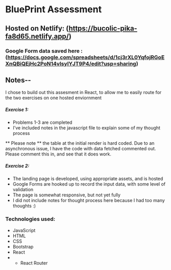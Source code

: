 # BluePrint Assessment

## Hosted on Netlify: (https://bucolic-pika-fa8d65.netlify.app/)

### Google Form data saved here : (https://docs.google.com/spreadsheets/d/1cj3rXL0YqfojRGoEXnQBiQEjHc2PoN14vlsyIYJT9P4/edit?usp=sharing)


## Notes--

I chose to build out this assesment in React, to allow me to easily route for the two exercises on one hosted enviornment

##### Exercise 1:
* Problems 1-3 are completed 
* I've included notes in the javascript file to explain some of my thought process

** Please note ** the table at the initial render is hard coded. Due to an asynchronous issue, I have the code with data fetched commented out. Please comment this in, and see that it does work. 


##### Exercise 2:
* The landing page is developed, using appropriate assets, and is hosted
* Google Forms are hooked up to record the input data, with some level of validation
* The page is somewhat responsive, but not yet fully
* I did not include notes for thought process here because I had too many thoughts :)


### Technologies used:
* JavaScript
* HTML
* CSS 
* Bootstrap
* React
* * React Router
